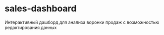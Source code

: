 # sales-dashboard
Интерактивный дашборд для анализа воронки продаж с возможностью редактирования данных
